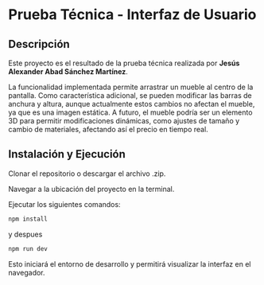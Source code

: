 # Prueba Técnica - Interfaz de Usuario

## Descripción

Este proyecto es el resultado de la prueba técnica realizada por **Jesús Alexander Abad Sánchez Martínez**.

La funcionalidad implementada permite arrastrar un mueble al centro de la pantalla. Como característica adicional, se pueden modificar las barras de anchura y altura, aunque actualmente estos cambios no afectan el mueble, ya que es una imagen estática. A futuro, el mueble podría ser un elemento 3D para permitir modificaciones dinámicas, como ajustes de tamaño y cambio de materiales, afectando así el precio en tiempo real.

## Instalación y Ejecución

Clonar el repositorio o descargar el archivo .zip.

Navegar a la ubicación del proyecto en la terminal.

Ejecutar los siguientes comandos:

```sh
npm install
```
y despues

```sh
npm run dev
```

Esto iniciará el entorno de desarrollo y permitirá visualizar la interfaz en el navegador.

